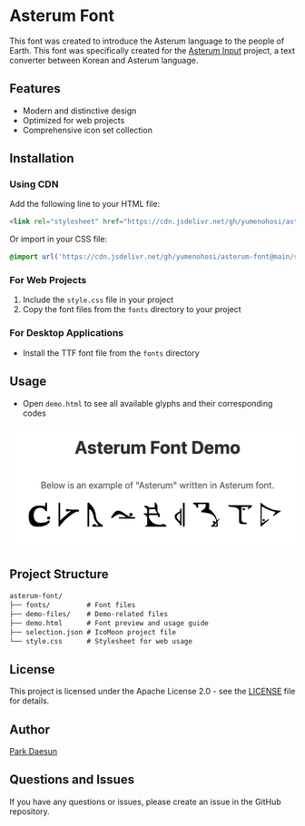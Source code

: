 # Asterum Font

This font was created to introduce the Asterum language to the people of Earth. This font was specifically created for the [Asterum Input](https://github.com/yumenohosi/asterum-input) project, a text converter between Korean and Asterum language.

## Features
- Modern and distinctive design
- Optimized for web projects
- Comprehensive icon set collection

## Installation

### Using CDN
Add the following line to your HTML file:
```html
<link rel="stylesheet" href="https://cdn.jsdelivr.net/gh/yumenohosi/asterum-font@main/style.css">
```

Or import in your CSS file:
```css
@import url('https://cdn.jsdelivr.net/gh/yumenohosi/asterum-font@main/style.css');
```

### For Web Projects
1. Include the `style.css` file in your project
2. Copy the font files from the `fonts` directory to your project

### For Desktop Applications
- Install the TTF font file from the `fonts` directory

## Usage
- Open `demo.html` to see all available glyphs and their corresponding codes

![Asterum Font Demo](./demo/font_demo.png)

## Project Structure
```
asterum-font/
├── fonts/         # Font files
├── demo-files/    # Demo-related files
├── demo.html      # Font preview and usage guide
├── selection.json # IcoMoon project file
└── style.css      # Stylesheet for web usage
```

## License
This project is licensed under the Apache License 2.0 - see the [LICENSE](LICENSE) file for details.


## Author
[Park Daesun](https://github.com/yumenohosi)

## Questions and Issues
If you have any questions or issues, please create an issue in the GitHub repository. 